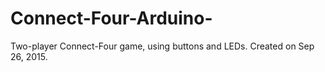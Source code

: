 # Connect-Four-Arduino-
Two-player Connect-Four game, using buttons and LEDs. Created on Sep 26, 2015.
